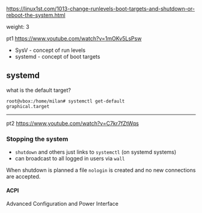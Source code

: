 https://linux1st.com/1013-change-runlevels-boot-targets-and-shutdown-or-reboot-the-system.html

weight: 3

pt1 https://www.youtube.com/watch?v=1mOKv5LsPsw

- SysV - concept of run levels
- systemd - concept of boot targets

## systemd

what is the default target? 

```
root@vbox:/home/milan# systemctl get-default 
graphical.target
```

---

pt2 https://www.youtube.com/watch?v=C7kr7fZtWqs

### Stopping the system

- `shutdown` and others just links to `systemctl` (on systemd systems)
- can broadcast to all logged in users via `wall`

When shutdown is planned a file `nologin` is created and no new connections are accepted.

#### ACPI

Advanced Configuration and Power Interface


